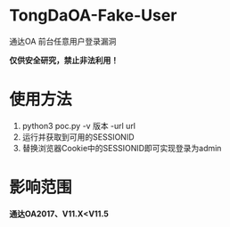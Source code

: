 # TongDaOA-Fake-User
通达OA 前台任意用户登录漏洞

**仅供安全研究，禁止非法利用！**

# 使用方法
1. python3 poc.py -v 版本 -url url
2. 运行并获取到可用的SESSIONID
3. 替换浏览器Cookie中的SESSIONID即可实现登录为admin

# 影响范围

**通达OA2017、V11.X<V11.5**
